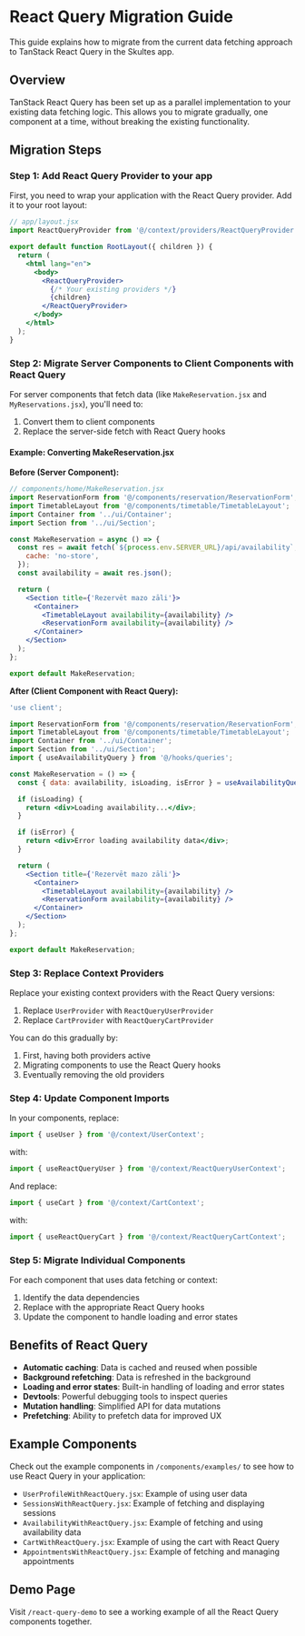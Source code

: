 # React Query Migration Guide

This guide explains how to migrate from the current data fetching approach to TanStack React Query in the Skultes app.

## Overview

TanStack React Query has been set up as a parallel implementation to your existing data fetching logic. This allows you to migrate gradually, one component at a time, without breaking the existing functionality.

## Migration Steps

### Step 1: Add React Query Provider to your app

First, you need to wrap your application with the React Query provider. Add it to your root layout:

```jsx
// app/layout.jsx
import ReactQueryProvider from '@/context/providers/ReactQueryProvider';

export default function RootLayout({ children }) {
  return (
    <html lang="en">
      <body>
        <ReactQueryProvider>
          {/* Your existing providers */}
          {children}
        </ReactQueryProvider>
      </body>
    </html>
  );
}
```

### Step 2: Migrate Server Components to Client Components with React Query

For server components that fetch data (like `MakeReservation.jsx` and `MyReservations.jsx`), you'll need to:

1. Convert them to client components
2. Replace the server-side fetch with React Query hooks

#### Example: Converting MakeReservation.jsx

**Before (Server Component):**
```jsx
// components/home/MakeReservation.jsx
import ReservationForm from '@/components/reservation/ReservationForm';
import TimetableLayout from '@/components/timetable/TimetableLayout';
import Container from '../ui/Container';
import Section from '../ui/Section';

const MakeReservation = async () => {
  const res = await fetch(`${process.env.SERVER_URL}/api/availability`, {
    cache: 'no-store',
  });
  const availability = await res.json();

  return (
    <Section title={'Rezervēt mazo zāli'}>
      <Container>
        <TimetableLayout availability={availability} />
        <ReservationForm availability={availability} />
      </Container>
    </Section>
  );
};

export default MakeReservation;
```

**After (Client Component with React Query):**
```jsx
'use client';

import ReservationForm from '@/components/reservation/ReservationForm';
import TimetableLayout from '@/components/timetable/TimetableLayout';
import Container from '../ui/Container';
import Section from '../ui/Section';
import { useAvailabilityQuery } from '@/hooks/queries';

const MakeReservation = () => {
  const { data: availability, isLoading, isError } = useAvailabilityQuery();

  if (isLoading) {
    return <div>Loading availability...</div>;
  }

  if (isError) {
    return <div>Error loading availability data</div>;
  }

  return (
    <Section title={'Rezervēt mazo zāli'}>
      <Container>
        <TimetableLayout availability={availability} />
        <ReservationForm availability={availability} />
      </Container>
    </Section>
  );
};

export default MakeReservation;
```

### Step 3: Replace Context Providers

Replace your existing context providers with the React Query versions:

1. Replace `UserProvider` with `ReactQueryUserProvider`
2. Replace `CartProvider` with `ReactQueryCartProvider`

You can do this gradually by:

1. First, having both providers active
2. Migrating components to use the React Query hooks
3. Eventually removing the old providers

### Step 4: Update Component Imports

In your components, replace:

```jsx
import { useUser } from '@/context/UserContext';
```

with:

```jsx
import { useReactQueryUser } from '@/context/ReactQueryUserContext';
```

And replace:

```jsx
import { useCart } from '@/context/CartContext';
```

with:

```jsx
import { useReactQueryCart } from '@/context/ReactQueryCartContext';
```

### Step 5: Migrate Individual Components

For each component that uses data fetching or context:

1. Identify the data dependencies
2. Replace with the appropriate React Query hooks
3. Update the component to handle loading and error states

## Benefits of React Query

- **Automatic caching**: Data is cached and reused when possible
- **Background refetching**: Data is refreshed in the background
- **Loading and error states**: Built-in handling of loading and error states
- **Devtools**: Powerful debugging tools to inspect queries
- **Mutation handling**: Simplified API for data mutations
- **Prefetching**: Ability to prefetch data for improved UX

## Example Components

Check out the example components in `/components/examples/` to see how to use React Query in your application:

- `UserProfileWithReactQuery.jsx`: Example of using user data
- `SessionsWithReactQuery.jsx`: Example of fetching and displaying sessions
- `AvailabilityWithReactQuery.jsx`: Example of fetching and using availability data
- `CartWithReactQuery.jsx`: Example of using the cart with React Query
- `AppointmentsWithReactQuery.jsx`: Example of fetching and managing appointments

## Demo Page

Visit `/react-query-demo` to see a working example of all the React Query components together.
